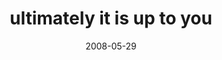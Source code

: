 ---
layout: base.njk
title : 'ultimately it is up to you' 
view_title : 'ultimately it is up to you' 
year : '2008' 
date : '2008-05-29' 
img_file : '/drawing/ultimatelyitsuptoyou.jpg' 
html_file : 'ultimatelyitsuptoyou' 
next_html : 'ihaventtoldyouyetbutiamactuallyarobot.html' 
year_order : '228' 
permalink : "title/{{html_file}}.html"
---